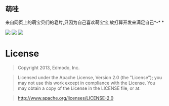## 萌哇

 来自网页上的萌宝贝们的皂片,只因为自己喜欢萌宝宝,故打算开发来满足自己*-* *
 

![](http://7xjtan.com1.z0.glb.clouddn.com/Screenshot_2016-03-05-20-54-071.png)
![](http://7xjtan.com1.z0.glb.clouddn.com/528.jpg)
![](http://7xjtan.com1.z0.glb.clouddn.com/52811.jpg)


# License

> Copyright 2013, Edmodo, Inc.

>Licensed under the Apache License, Version 2.0 (the "License"); you may not use this work except in compliance with the License. You may obtain a copy of the License in the LICENSE file, or at:

>http://www.apache.org/licenses/LICENSE-2.0
